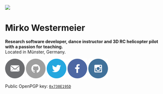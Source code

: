 ![][gravatar]

# Mirko Westermeier

**Research software developer, dance instructor and 3D RC helicopter pilot with a passion for teaching.**  
Located in Münster, Germany.

<div class="icons" markdown="1">
<a href="mailto:mirko@westermeier.de"><img src="images/icons/email.png" alt="Mail: mirko@westermeier.de" title="Mail: mirko@westermeier.de"></a>
<a href="https://github.com/memowe"><img src="images/icons/github.png" alt="GitHub: @memowe" title="GitHub: @memowe"></a>
<a href="https://twitter.com/memowe"><img src="images/icons/twitter.png" alt="Twitter: @memowe" title="Twitter: @memowe"></a>
<a href="https://facebook.com/mirko.westermeier"><img src="images/icons/facebook.png" alt="Facebook: Mirko Westermeier" title="Facebook: Mirko Westermeier"></a>
<a href="https://instagram.com/mirkeau"><img src="images/icons/instagram.png" alt="Instagram: mirkeau" title="Instagram: mirkeau"></a>
</div>

Public OpenPGP key: [`0x730E195D`][key]

[gravatar]: https://gravatar.com/avatar/2321454fdd1cd19ff478bec4ca5b163f?s=200
[key]: 730E195D.asc
